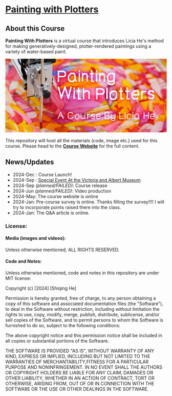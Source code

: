 
# [Painting with Plotters](https://www.eyesofpanda.com/project/painting_with_plotters/)

## About this Course

**Painting With Plotters** is a virtual course that introduces Licia He's method for making generatively-designed, plotter-rendered paintings using a variety of water-based paint. 

![](assets/web_ver/00/00_banner.jpg)

This repository will host all the materials (code, image etc.) used for this course. Please head to the [**Course Website**](https://www.eyesofpanda.com/project/painting_with_plotters/) for the full content. 


## News/Updates

- 2024-Dec : Course Launch! 
- 2024-Sep : [Special Event At the Victoria and Albert Museum](https://www.vam.ac.uk/event/bJvmGKbB9/painting-with-plotters-sep-2024)
- 2024-Sep *(planned/FAILED)*: Course release
- 2024-Jun *(planned/FAILED)*: Video production 
- 2024-May: The course website is online 
- 2024-Jan: Pre-course survey is online. Thanks filling the survey!!!! I will try to incorporate points raised there into the class.   
- 2024-Jan: The Q&A article is online.


### License: 
#### Media (images and videos):
Unless otherwise mentioned, ALL RIGHTS RESERVED. 
#### Code and Notes:
Unless otherwise mentioned, code and notes in this repository are under MIT license: 

Copyright (c) [2024] [Shiqing He]

Permission is hereby granted, free of charge, to any person obtaining a copy of this software and associated documentation files (the "Software"), to deal in the Software without restriction, including without limitation the rights to use, copy, modify, merge, publish, distribute, sublicense, and/or sell copies of the Software, and to permit persons to whom the Software is furnished to do so, subject to the following conditions:

The above copyright notice and this permission notice shall be included in all copies or substantial portions of the Software.

THE SOFTWARE IS PROVIDED "AS IS", WITHOUT WARRANTY OF ANY KIND, EXPRESS OR IMPLIED, INCLUDING BUT NOT LIMITED TO THE WARRANTIES OF MERCHANTABILITY,FITNESS FOR A PARTICULAR PURPOSE AND NONINFRINGEMENT. IN NO EVENT SHALL THE AUTHORS OR COPYRIGHT HOLDERS BE LIABLE FOR ANY CLAIM, DAMAGES OR OTHER LIABILITY, WHETHER IN AN ACTION OF CONTRACT, TORT OR OTHERWISE, ARISING FROM, OUT OF OR IN CONNECTION WITH THE SOFTWARE OR THE USE OR OTHER DEALINGS IN THE SOFTWARE.